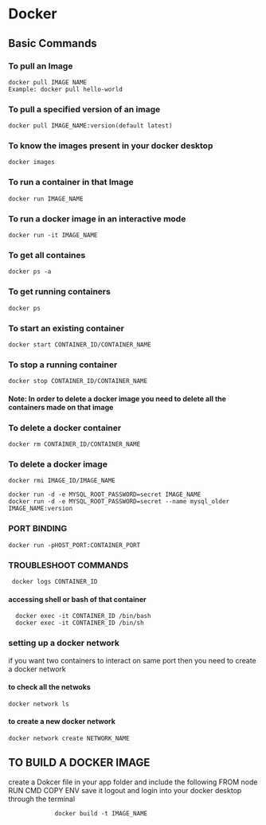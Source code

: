 # Docker
## Basic Commands
### To pull an Image
    docker pull IMAGE NAME
    Example: docker pull hello-world

### To pull a specified version of an image
    docker pull IMAGE_NAME:version(default latest)

### To know the images present in your docker desktop
    docker images

### To run a container in that Image
    docker run IMAGE_NAME
### To run a docker image in an interactive mode
    docker run -it IMAGE_NAME

### To get all containes
    docker ps -a

### To get running containers
    docker ps
### To start an  existing container
    docker start CONTAINER_ID/CONTAINER_NAME

### To stop a running container
    docker stop CONTAINER_ID/CONTAINER_NAME

#### Note: In order to delete a docker image you need to delete all the containers made on that image

### To delete a docker container
    docker rm CONTAINER_ID/CONTAINER_NAME

### To delete a docker image
    docker rmi IMAGE_ID/IMAGE_NAME
  
    docker run -d -e MYSQL_ROOT_PASSWORD=secret IMAGE_NAME
    docker run -d -e MYSQL_ROOT_PASSWORD=secret --name mysql_older IMAGE_NAME:version

### PORT BINDING
    docker run -pHOST_PORT:CONTAINER_PORT

### TROUBLESHOOT COMMANDS
     docker logs CONTAINER_ID
#### accessing shell or bash of that container
      docker exec -it CONTAINER_ID /bin/bash
      docker exec -it CONTAINER_ID /bin/sh

### setting up a docker network
  if you want two containers to interact on same port then you need to create a docker network
  #### to check all the netwoks
    docker network ls
  #### to create a new docker network
    docker network create NETWORK_NAME

## TO BUILD A DOCKER IMAGE
 create a Dokcer file in your app folder and include the following
            FROM node
            RUN
            CMD
            COPY
            ENV
 save it
 logout and login into your docker desktop through the terminal
                    
                 docker build -t IMAGE_NAME
    

      

    


